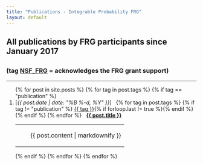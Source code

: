 ```yaml
---
title: "Publications - Integrable Probability FRG"
layout: default
---
```


<h2>All publications by FRG participants since January 2017<h2>
<h3>(tag&nbsp;<a href="{{site.url }}/blog/tags/NSF_FRG" title="View posts tagged with &quot;NSF_FRG&quot;"
class="btn btn-default" role="button">NSF_FRG</a>&nbsp;=&nbsp;acknowledges the FRG grant support)</h3>

<hr>

<ol reversed>
  {% for post in site.posts %}
  {% for tag in post.tags %}
  {% if tag == "publication" %}
  <li>
    [<i>{{ post.date | date: "%B %-d, %Y" }}</i>]
    &nbsp;
    {% for tag in post.tags %}
    {% if tag != "publication" %}
    <a href="{{site.url }}/blog/tags/{{ tag }}" title="View posts tagged with &quot;{{ tag }}&quot;"
    class="btn btn-default" role="button">{{ tag }}</a>{% if forloop.last != true %}{% endif %}{% endif %}
    {% endfor %}
    &nbsp;
    <b><a href="{{site.url }}{{ post.url }}">{{ post.title }}</a></b>
    <table>
      <tr>
        <td style="padding-left:40px">
          <p>{{ post.content | markdownify }}</p>
        </td>
      </tr>
    </table>
  </li>
  {% endif %}
  {% endfor %}
  {% endfor %}
</ol>

